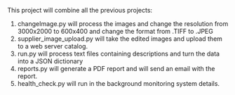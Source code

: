 This project will combine all the previous projects: 

1. changeImage.py will process the images and change the resolution from 3000x2000 to 600x400 and change the format from .TIFF to .JPEG
2. supplier_image_upload.py will take the edited images and upload them to a web server catalog. 
3. run.py will process text files containing descriptions and turn the data into a JSON dictionary
4. reports.py will generate a PDF report and will send an email with the report. 
5. health_check.py will run in the background monitoring system details. 
